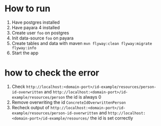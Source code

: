 # How to run
1. Have postgres installed
2. Have payara 4 installed
3. Create user `foo`  on postgres
4. Init data-source `foo` on payara
5. Create tables and data with maven `mvn flyway:clean flyway:migrate flyway:info`
6. Start the app

# how to check the error
1. Check `http://localhost:<domain-port>/id-example/resources/person-id-overwritten`
and `http://localhost:<domain-port>/id-example/resources/person`
the id is always 0
2. Remove overwriting the id `ConcreteIdOverwrittenPerson`
3. Recheck output of `http://localhost:<domain-port>/id-example/resources/person-id-overwritten`
and `http://localhost:<domain-port>/id-example/resources/`
the id is set correctly
                     